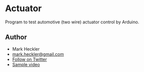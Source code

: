 # Actuator
Program to test automotive (two wire) actuator control by Arduino.

## Author
* Mark Heckler
* mark.heckler@gmail.com
* [Follow on Twitter](https://twitter.com/mkheck)
* [Sample video](https://youtu.be/5yUUmWzI-wU)
